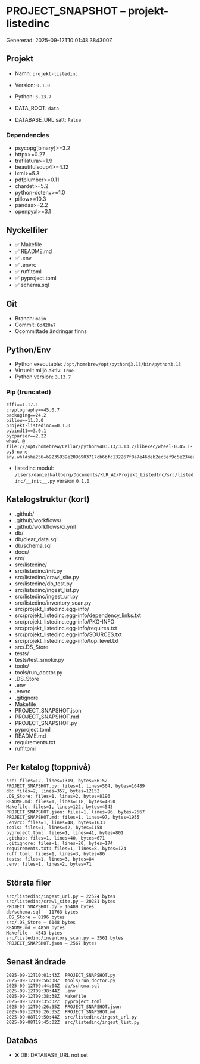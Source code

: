 # PROJECT_SNAPSHOT – projekt-listedinc

Genererad: 2025-09-12T10:01:48.384300Z

## Projekt

- Namn: `projekt-listedinc`

- Version: `0.1.0`

- Python: `3.13.7`

- DATA_ROOT: `data`

- DATABASE_URL satt: `False`


### Dependencies

- psycopg[binary]>=3.2
- httpx>=0.27
- trafilatura>=1.9
- beautifulsoup4>=4.12
- lxml>=5.3
- pdfplumber>=0.11
- chardet>=5.2
- python-dotenv>=1.0
- pillow>=10.3
- pandas>=2.2
- openpyxl>=3.1


## Nyckelfiler

- ✅ Makefile
- ✅ README.md
- ✅ .env
- ✅ .envrc
- ✅ ruff.toml
- ✅ pyproject.toml
- ✅ schema.sql

## Git

- Branch: `main`
- Commit: `6d420a7`
- Ocommittade ändringar finns

## Python/Env

- Python executable: `/opt/homebrew/opt/python@3.13/bin/python3.13`
- Virtuellt miljö aktiv: `True`
- Python version: `3.13.7`

### Pip (truncated)
```
cffi==1.17.1
cryptography==45.0.7
packaging==24.2
pillow==11.3.0
projekt-listedinc==0.1.0
pybind11==3.0.1
pycparser==2.22
wheel @ file:///opt/homebrew/Cellar/python%403.13/3.13.2/libexec/wheel-0.45.1-py3-none-any.whl#sha256=b9235939e2096903717cb6bfc132267f8a7e46deb2ec3ef9c5e234ea301795d0
```
- listedinc modul: `/Users/danielkallberg/Documents/KLR_AI/Projekt_ListedInc/src/listedinc/__init__.py` version `0.1.0`

## Katalogstruktur (kort)

- .github/
- .github/workflows/
- .github/workflows/ci.yml
- db/
- db/clear_data.sql
- db/schema.sql
- docs/
- src/
- src/listedinc/
- src/listedinc/__init__.py
- src/listedinc/crawl_site.py
- src/listedinc/db_test.py
- src/listedinc/ingest_list.py
- src/listedinc/ingest_url.py
- src/listedinc/inventory_scan.py
- src/projekt_listedinc.egg-info/
- src/projekt_listedinc.egg-info/dependency_links.txt
- src/projekt_listedinc.egg-info/PKG-INFO
- src/projekt_listedinc.egg-info/requires.txt
- src/projekt_listedinc.egg-info/SOURCES.txt
- src/projekt_listedinc.egg-info/top_level.txt
- src/.DS_Store
- tests/
- tests/test_smoke.py
- tools/
- tools/run_doctor.py
- .DS_Store
- .env
- .envrc
- .gitignore
- Makefile
- PROJECT_SNAPSHOT.json
- PROJECT_SNAPSHOT.md
- PROJECT_SNAPSHOT.py
- pyproject.toml
- README.md
- requirements.txt
- ruff.toml

## Per katalog (toppnivå)
```
src: files=12, lines=1319, bytes=56152
PROJECT_SNAPSHOT.py: files=1, lines=504, bytes=16489
db: files=2, lines=357, bytes=12152
.DS_Store: files=1, lines=2, bytes=8196
README.md: files=1, lines=118, bytes=4850
Makefile: files=1, lines=122, bytes=4543
PROJECT_SNAPSHOT.json: files=1, lines=96, bytes=2567
PROJECT_SNAPSHOT.md: files=1, lines=97, bytes=1955
.envrc: files=1, lines=48, bytes=1633
tools: files=1, lines=42, bytes=1158
pyproject.toml: files=1, lines=41, bytes=801
.github: files=1, lines=40, bytes=671
.gitignore: files=1, lines=20, bytes=174
requirements.txt: files=1, lines=8, bytes=124
ruff.toml: files=1, lines=3, bytes=86
tests: files=1, lines=3, bytes=84
.env: files=1, lines=2, bytes=71
```

## Största filer
```
src/listedinc/ingest_url.py — 22524 bytes
src/listedinc/crawl_site.py — 20281 bytes
PROJECT_SNAPSHOT.py — 16489 bytes
db/schema.sql — 11763 bytes
.DS_Store — 8196 bytes
src/.DS_Store — 6148 bytes
README.md — 4850 bytes
Makefile — 4543 bytes
src/listedinc/inventory_scan.py — 3561 bytes
PROJECT_SNAPSHOT.json — 2567 bytes
```

## Senast ändrade
```
2025-09-12T10:01:43Z  PROJECT_SNAPSHOT.py
2025-09-12T09:56:38Z  tools/run_doctor.py
2025-09-12T09:44:04Z  db/schema.sql
2025-09-12T09:38:44Z  .env
2025-09-12T09:38:38Z  Makefile
2025-09-12T09:35:32Z  pyproject.toml
2025-09-12T09:26:35Z  PROJECT_SNAPSHOT.json
2025-09-12T09:26:35Z  PROJECT_SNAPSHOT.md
2025-09-08T19:50:44Z  src/listedinc/ingest_url.py
2025-09-08T19:45:02Z  src/listedinc/ingest_list.py
```

## Databas

- ❌ DB: DATABASE_URL not set
